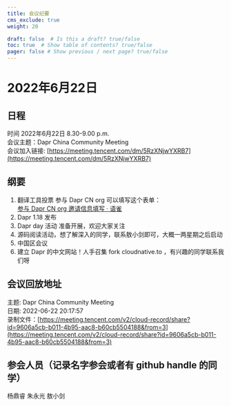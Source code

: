 ```yaml
---
title: 会议纪要
cms_exclude: true
weight: 20

draft: false  # Is this a draft? true/false
toc: true  # Show table of contents? true/false
pager: false # Show previous / next page? true/false
---
```



<a name="rQAhz"></a>
# 2022年6月22日
## 日程
时间 2022年6月22日 8.30-9.00 p.m.<br />会议主题：Dapr China Community Meeting<br />会议加入链接:  [https://meeting.tencent.com/dm/5RzXNjwYXRB7](https://meeting.tencent.com/dm/5RzXNjwYXRB7)
<a name="CHXau"></a>
## 纲要

1. 翻译工具投票
参与 Dapr CN org 可以填写这个表单：<br />[参与 Dapr CN org 邀请信息填写 · 语雀](https://www.yuque.com/forms/share/c314b446-6cdc-4dd6-b739-614307778fe2?view=doc_embed)
2. Dapr 1.18 发布
3. Dapr day 活动 准备开展，欢迎大家关注
4. 源码阅读活动，想了解深入的同学，联系敖小剑即可，大概一两星期之后启动
5. 中国区会议
6. 建立 Dapr 的中文网站！人手召集  fork cloudnative.to ，有兴趣的同学联系我们呀

<a name="KJYCF"></a>
## 会议回放地址
主题: Dapr China Community Meeting<br />日期: 2022-06-22 20:17:57<br />录制文件：[https://meeting.tencent.com/v2/cloud-record/share?id=9606a5cb-b011-4b95-aac8-b60cb5504188&from=3](https://meeting.tencent.com/v2/cloud-record/share?id=9606a5cb-b011-4b95-aac8-b60cb5504188&from=3)
<a name="hc18m"></a>
## 参会人员（记录名字参会或者有 github handle 的同学）
杨鼎睿
朱永光
敖小剑